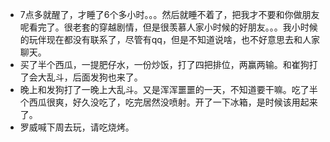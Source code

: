 + 7点多就醒了，才睡了6个多小时。。。然后就睡不着了，把我才不要和你做朋友呢看完了。很老套的穿越剧情，但是很羡慕人家小时候的好朋友。。。我小时候的玩伴现在都没有联系了，尽管有qq，但是不知道说啥，也不好意思去和人家聊天。
+ 买了半个西瓜，一提肥仔水，一份炒饭，打了四把排位，两赢两输。和崔狗打了会大乱斗，后面发狗也来了。
+ 晚上和发狗打了一晚上大乱斗。又是浑浑噩噩的一天，不知道要干嘛。吃了半个西瓜很爽，好久没吃了，吃完居然没喷射。开了一下冰箱，是时候该用起来了。
+ 罗威喊下周去玩，请吃烧烤。